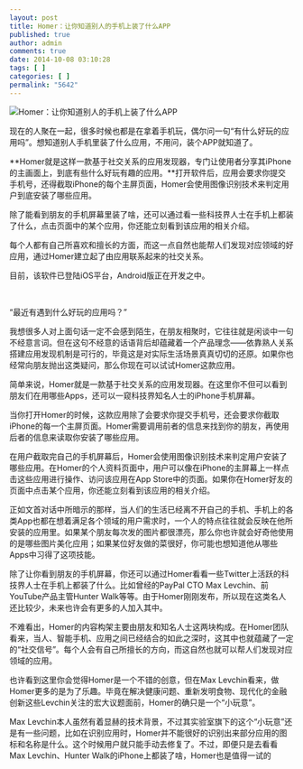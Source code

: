 ```yaml
---
layout: post
title: Homer：让你知道别人的手机上装了什么APP
published: true
author: admin
comments: true
date: 2014-10-08 03:10:28
tags: [ ]
categories: [ ]
permalink: "5642"
---
```

![Homer：让你知道别人的手机上装了什么APP][1]

现在的人聚在一起，很多时候也都是在拿着手机玩，偶尔问一句“有什么好玩的应用吗”。想知道别人手机里装了什么应用，不用问，装个APP就知道了。

**Homer就是这样一款基于社交关系的应用发现器，专门让使用者分享其iPhone的主画面上，到底有些什么好玩有趣的应用。**打开软件后，应用会要求你提交手机号，还得截取iPhone的每个主屏页面，Homer会使用图像识别技术来判定用户到底安装了哪些应用。

除了能看到朋友的手机屏幕里装了啥，还可以通过看一些科技界人士在手机上都装了什么，点击页面中的某个应用，你还能立刻看到该应用的相关介绍。

每个人都有自己所喜欢和擅长的方面，而这一点自然也能帮人们发现对应领域的好应用，通过Homer建立起了由应用联系起来的社交关系。

目前，该软件已登陆iOS平台，Android版正在开发之中。

&nbsp;


  “最近有遇到什么好玩的应用吗？”



  我想很多人对上面句话一定不会感到陌生，在朋友相聚时，它往往就是闲谈中一句不经意言词。但在这句不经意的话语背后却蕴藏着一个产品理念——依靠熟人关系搭建应用发现机制是可行的，毕竟这是对实际生活场景真真切切的还原。如果你也经常向朋友抛出这类疑问，那么你现在可以试试Homer这款应用。



  简单来说，Homer就是一款基于社交关系的应用发现器。在这里你不但可以看到朋友们在用哪些Apps，还可以一窥科技界知名人士的iPhone手机屏幕。






  



  当你打开Homer的时候，这款应用除了会要求你提交手机号，还会要求你截取iPhone的每一个主屏页面。Homer需要调用前者的信息来找到你的朋友，再使用后者的信息来读取你安装了哪些应用。



  在用户截取完自己的手机屏幕后，Homer会使用图像识别技术来判定用户安装了哪些应用。在Homer的个人资料页面中，用户可以像在iPhone的主屏幕上一样点击这些应用进行操作、访问该应用在App Store中的页面。如果你在Homer好友的页面中点击某个应用，你还能立刻看到该应用的相关介绍。



  正如文首对话中所暗示的那样，当人们的生活已经离不开自己的手机、手机上的各类App也都在想着满足各个领域的用户需求时，一个人的特点往往就会反映在他所安装的应用里。如果某个朋友每次发的图片都很漂亮，那么你也许就会好奇他使用的是哪些图片美化应用；如果某位好友做的菜很好，你可能也想知道他从哪些Apps中习得了这项技能。



  除了让你看到朋友的手机屏幕，你还可以通过Homer看看一些Twitter上活跃的科技界人士在手机上都装了什么。比如曾经的PayPal CTO Max Levchin、前YouTube产品主管Hunter Walk等等。由于Homer刚刚发布，所以现在这类名人还比较少，未来也许会有更多的人加入其中。



  不难看出，Homer的内容构架主要由朋友和知名人士这两块构成。在Homer团队看来，当人、智能手机、应用之间已经结合的如此之深时，这其中也就蕴藏了一定的“社交信号”。每个人会有自己所擅长的方向，而这自然也就可以帮人们发现对应领域的应用。



  也许看到这里你会觉得Homer是一个不错的创意，但在Max Levchin看来，做Homer更多的是为了乐趣。毕竟在解决健康问题、重新发明食物、现代化的金融创新这些Levchin关注的宏大议题面前，Homer的确只是一个“小玩意”。



  Max Levchin本人虽然有着显赫的技术背景，不过其实验室旗下的这个“小玩意”还是有一些问题，比如在识别应用时，Homer并不能很好的识别出来部分应用的图标和名称是什么。这个时候用户就只能手动去修复了。不过，即便只是去看看Max Levchin、Hunter Walk的iPhone上都装了啥，Homer也是值得一试的


 [1]: http://yongz.com/yz/wp-content/uploads/2014/10/7962359c94bdf2d83a985ae6bc8ee5d6.jpg